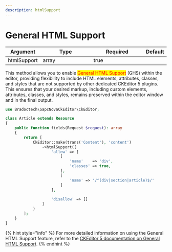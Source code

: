 ```yaml
---
description: htmlSupport
---
```


# General HTML Support

<table><thead><tr><th>Argument</th><th width="160">Type</th><th width="161" data-type="checkbox">Required</th><th>Default</th></tr></thead><tbody><tr><td>htmlSupport</td><td>array</td><td>true</td><td></td></tr></tbody></table>

This method allows you to enable <mark style="color:red;">General HTML Support</mark> (GHS) within the editor, providing flexibility to include HTML elements, attributes, classes, and styles that are not supported by other dedicated CKEditor 5 plugins. This ensures that your desired markup, including custom elements, attributes, classes, and styles, remains preserved within the editor window and in the final output.



```php
use Bradoctech\SapcNovaCkEditor\CkEditor;

class Article extends Resource
{
    public function fields(Request $request): array
    {
        return [
            CkEditor::make(trans('Content'), 'content')
                ->htmlSupport([
                    'allow' => [
                        [
                            'name'    => 'div',
                            'classes' => true,
                        ],
                        [
                            'name' => '/^(div|section|article)$/'
                        ]
                    ],
    
                    'disallow' => []
                ]
            )
        ];
    }
}
```

{% hint style="info" %}
For more detailed information on using the General HTML Support feature, refer to the [CKEditor 5 documentation on General HTML Support](https://ckeditor.com/docs/ckeditor5/latest/features/html/general-html-support.html).
{% endhint %}

